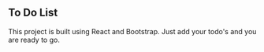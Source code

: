 ## To Do List

This project is built using React and Bootstrap. Just add your todo's and you are ready to go.

